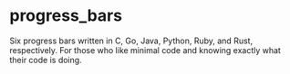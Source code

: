 # progress_bars
Six progress bars written in C, Go, Java, Python, Ruby, and Rust, respectively. 
For those who like minimal code and knowing exactly what their code is doing.
